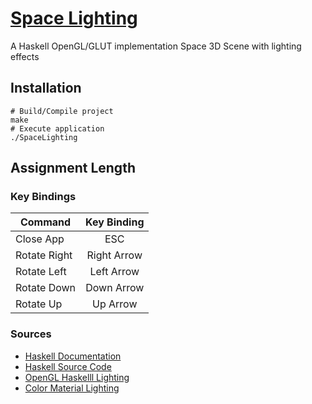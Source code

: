# [Space Lighting](https://github.com/cevaris/space-lighting)


A Haskell OpenGL/GLUT implementation Space 3D Scene with lighting effects


## Installation
    # Build/Compile project
    make
    # Execute application
    ./SpaceLighting


## Assignment Length



  
### Key Bindings

| Command       | Key Binding   |
| ------------- |:-------------:|
| Close App     | ESC           |
| Rotate Right  | Right Arrow   |
| Rotate Left   | Left Arrow    |
| Rotate Down   | Down Arrow    |
| Rotate Up     | Up Arrow      |
    

### Sources

- [Haskell Documentation](http://www.haskell.org/hoogle/?hoogle=normal+%2Bopengl)
- [Haskell Source Code](http://www.haskell.org/hoogle/)
- [OpenGL Haskelll Lighting](https://github.com/haskell-opengl/GLUT/blob/e566a4cbd9f0ab2a7a11966d9da3dadb8f90503c/examples/Misc/Gears.hs)
- [Color Material Lighting](https://github.com/haskell-opengl/GLUT/blob/master/examples/RedBook4/ColorMat.hs)